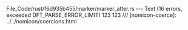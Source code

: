 File_Code/rust/f6d935b455/marker/marker_after.rs --- Text (16 errors, exceeded DFT_PARSE_ERROR_LIMIT)
123                                                                                                                                                          123 /// [nomicon-coerce]: ../../nomicon/coercions.html

